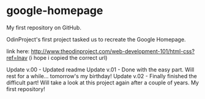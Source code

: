 # google-homepage
My first repository on GitHub.

OdinProject's first project tasked us to recreate the Google Homepage.

link here: http://www.theodinproject.com/web-development-101/html-css?ref=lnav (i hope i copied the correct url)

Update v.00 - Updated readme
Update v.01 - Done with the easy part. Will rest for a while... tomorrow's my birthday!
Update v.02 - Finally finished the difficult part! Will take a look at this project again after a couple of years. My first repository!
